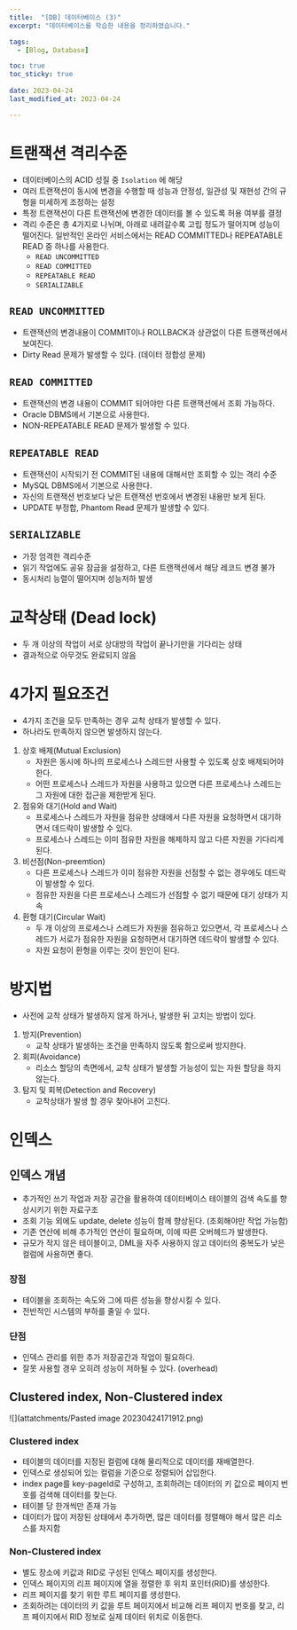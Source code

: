 ```yaml
---
title:  "[DB] 데이터베이스 (3)"
excerpt: "데이터베이스를 학습한 내용을 정리하였습니다."

tags:
  - [Blog, Database]

toc: true
toc_sticky: true
 
date: 2023-04-24
last_modified_at: 2023-04-24

---
```


# 트랜잭션 격리수준

- 데이터베이스의 ACID 성질 중 `Isolation` 에 해당
- 여러 트랜잭션이 동시에 변경을 수행할 때 성능과 안정성, 일관성 및 재현성 간의 규형을 미세하게 조정하는 설정
- 특정 트랜잭션이 다른 트랜잭션에 변경한 데이터를 볼 수 있도록 허용 여부를 결정
- 격리 수준은 총 4가지로 나뉘며, 아래로 내려갈수록 고립 정도가 떨어지며 성능이 떨어진다. 일반적인 온라인 서비스에서는 READ COMMITTED나 REPEATABLE READ 중 하나를 사용한다.
	-   `READ UNCOMMITTED`
	-   `READ COMMITTED`
	-   `REPEATABLE READ`
	-   `SERIALIZABLE`

##  `READ UNCOMMITTED`

- 트랜잭션의 변경내용이 COMMIT이나 ROLLBACK과 상관없이 다른 트랜잭션에서 보여진다.
- Dirty Read 문제가 발생할 수 있다. (데이터 정합성 문제)

##  `READ COMMITTED`

- 트랜잭션의 변경 내용이 COMMIT 되어야만 다른 트랜잭션에서 조회 가능하다.
- Oracle DBMS에서 기본으로 사용한다.
- NON-REPEATABLE READ 문제가 발생할 수 있다.

##  `REPEATABLE READ`

- 트랜잭션이 시작되기 전 COMMIT된 내용에 대해서만 조회할 수 있는 격리 수준
- MySQL DBMS에서 기본으로 사용한다.
- 자신의 트랜잭션 번호보다 낮은 트랜잭션 번호에서 변경된 내용만 보게 된다.
- UPDATE 부정합, Phantom Read 문제가 발생할 수 있다.

##  `SERIALIZABLE`

- 가장 엄격한 격리수준
- 읽기 작업에도 공유 잠금을 설정하고, 다른 트랜잭션에서 해당 레코드 변경 불가
- 동시처리 능렬이 떨어지며 성능저하 발생

# 교착상태 (Dead lock)

- 두 개 이상의 작업이 서로 상대방의 작업이 끝나기만을 기다리는 상태
- 결과적으로 아무것도 완료되지 않음

# 4가지 필요조건

- 4가지 조건을 모두 만족하는 경우 교착 상태가 발생할 수 있다.
- 하나라도 만족하지 않으면 발생하지 않는다.

1. 상호 배제(Mutual Exclusion)
	- 자원은 동시에 하나의 프로세스나 스레드만 사용할 수 있도록 상호 배제되어야 한다.
	- 어떤 프로세스나 스레드가 자원을 사용하고 있으면 다른 프로세스나 스레드는 그 자원에 대한 접근을 제한받게 된다.
2. 점유와 대기(Hold and Wait)
	- 프로세스나 스레드가 자원을 점유한 상태에서 다른 자원을 요청하면서 대기하면서 데드락이 발생할 수 있다. 
	- 프로세스나 스레드는 이미 점유한 자원을 해제하지 않고 다른 자원을 기다리게 된다.
3. 비선점(Non-preemtion)
	- 다른 프로세스나 스레드가 이미 점유한 자원을 선점할 수 없는 경우에도 데드락이 발생할 수 있다. 
	- 점유한 자원을 다른 프로세스나 스레드가 선점할 수 없기 때문에 대기 상태가 지속
1. 환형 대기(Circular Wait)
	- 두 개 이상의 프로세스나 스레드가 자원을 점유하고 있으면서, 각 프로세스나 스레드가 서로가 점유한 자원을 요청하면서 대기하면 데드락이 발생할 수 있다. 
	- 자원 요청이 환형을 이루는 것이 원인이 된다.

# 방지법

- 사전에 교착 상태가 발생하지 않게 하거나, 발생한 뒤 고치는 방법이 있다.

1. 방지(Prevention) 
	- 교착 상태가 발생하는 조건을 만족하지 않도록 함으로써 방지한다.
2. 회피(Avoidance) 
	- 리소스 할당의 측면에서, 교착 상태가 발생할 가능성이 있는 자원 할당을 하지 않는다.
3. 탐지 및 회복(Detection and Recovery)
	- 교착상태가 발생 할 경우 찾아내어 고친다.

# 인덱스

## 인덱스 개념

- 추가적인 쓰기 작업과 저장 공간을 활용하여 데이터베이스 테이블의 검색 속도를 향상시키기 위한 자료구조
- 조회 기능 외에도 update, delete 성능이 함께 향상된다. (조회해야만 작업 가능함)
- 기존 연산에 비해 추가적인 연산이 필요하며, 이에 따른 오버헤드가 발생한다.
- 규모가 작지 않은 테이블이고, DML을 자주 사용하지 않고 데이터의 중복도가 낮은 컬럼에 사용하면 좋다.

### 장점

- 테이블을 조회하는 속도와 그에 따른 성능을 향상시킬 수 있다.
- 전반적인 시스템의 부하를 줄일 수 있다.

### 단점

- 인덱스 관리를 위한 추가 저장공간과 작업이 필요하다.
- 잘못 사용할 경우 오히려 성능이 저하될 수 있다. (overhead)

## Clustered index, Non-Clustered index

![](attatchments/Pasted image 20230424171912.png)

###  Clustered index

- 테이블의 데이터를 지정된 컬럼에 대해 물리적으로 데이터를 재배열한다.
- 인덱스로 생성되어 있는 컬럼을 기준으로 정렬되어 삽입한다.
- index page를 key-pageId로 구성하고, 조회하려는 데이터의 키 값으로 페이지 번호를 검색해 데이터를 찾는다.
- 테이블 당 한개씩만 존재 가능
- 데이터가 많이 저장된 상태에서 추가하면, 많은 데이터를 정렬해야 해서 많은 리소스를 차지함

###  Non-Clustered index

- 별도 장소에 키값과 RID로 구성된 인덱스 페이지를 생성한다.
- 인덱스 페이지의 리프 페이지에 열을 정렬한 후 위치 포인터(RID)를 생성한다.
- 리프 페이지를 찾기 위한 루트 페이지를 생성한다.
- 조회하려는 데이터의 키 값을 루트 페이지에서 비교해 리프 페이지 번호를 찾고, 리프 페이지에서 RID 정보로 실제 데이터 위치로 이동한다.
